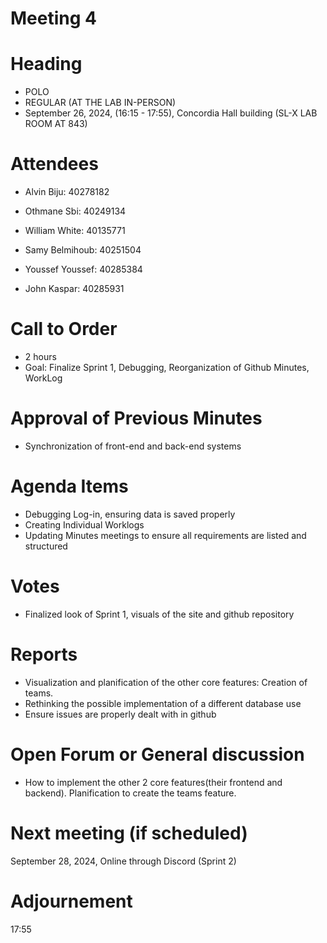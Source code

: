 # Meeting 4
# Heading

- POLO
- REGULAR (AT THE LAB IN-PERSON)
- September 26, 2024,  (16:15 - 17:55), Concordia Hall building (SL-X LAB ROOM AT 843)
  
# Attendees

- Alvin Biju: 40278182

- Othmane Sbi: 40249134

- William White: 40135771

- Samy Belmihoub: 40251504

- Youssef Youssef: 40285384

- John Kaspar: 40285931

# Call to Order

- 2 hours
- Goal: Finalize Sprint 1, Debugging, Reorganization of Github Minutes, WorkLog
  
# Approval of Previous Minutes

- Synchronization of front-end and back-end systems
  
# Agenda Items

- Debugging Log-in, ensuring data is saved properly
- Creating Individual Worklogs
- Updating Minutes meetings to ensure all requirements are listed and structured
  
# Votes

- Finalized look of Sprint 1, visuals of the site and github repository
  
# Reports

- Visualization and planification of the other core features: Creation of teams.
- Rethinking the possible implementation of a different database use
- Ensure issues are properly dealt with in github
  
# Open Forum or General discussion

- How to implement the other 2 core features(their frontend and backend). Planification to create the teams feature.
  
# Next meeting (if scheduled)

 September 28, 2024, Online through Discord (Sprint 2)
  
# Adjournement

17:55
